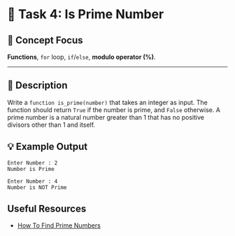 # 🎯 Task 4: Is Prime Number

## 🧠 Concept Focus

**Functions**, ```for``` loop, ```if```/```else```, **modulo operator (%)**.

---

## 📄 Description

Write a ```function is_prime(number)``` that takes an integer as input. The function should return ```True``` if the number is prime, and ```False``` otherwise. A prime number is a natural number greater than 1 that has no positive divisors other than 1 and itself.

## 💡 Example Output

```
Enter Number : 2
Number is Prime

Enter Number : 4
Number is NOT Prime

```
## Useful Resources

- [How To Find Prime Numbers](https://www.geeksforgeeks.org/maths/how-to-find-prime-numbers/)